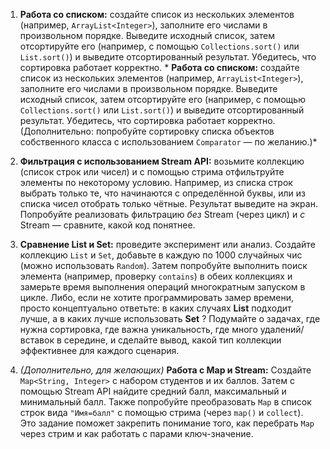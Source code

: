 1. **Работа со списком:**  создайте список из нескольких элементов (например, `ArrayList<Integer>`), заполните его числами в произвольном порядке. Выведите исходный список, затем отсортируйте его (например, с помощью `Collections.sort()` или `List.sort()`) и выведите отсортированный результат. Убедитесь, что сортировка работает корректно. *
   **Работа со списком:**  создайте список из нескольких элементов (например, `ArrayList<Integer>`), заполните его числами в произвольном порядке. Выведите исходный список, затем отсортируйте его (например, с помощью `Collections.sort()` или `List.sort()`) и выведите отсортированный результат. Убедитесь, что сортировка работает корректно. (Дополнительно: попробуйте сортировку списка объектов собственного класса с использованием `Comparator` — по желанию.)*

2. **Фильтрация с использованием Stream API:**  возьмите коллекцию (список строк или чисел) и с помощью стрима отфильтруйте элементы по некоторому условию. Например, из списка строк выбрать только те, что начинаются с определённой буквы, или из списка чисел отобрать только чётные. Результат выведите на экран. Попробуйте реализовать фильтрацию *без* Stream (через цикл) и *с* Stream — сравните, какой код понятнее.

3. **Сравнение List и Set:**  проведите эксперимент или анализ. Создайте коллекцию `List` и `Set`, добавьте в каждую по 1000 случайных чис (можно использовать `Random`). Затем попробуйте выполнить поиск элемента (например, проверку `contains`) в обеих коллекциях и замерьте время выполнения операций многократным запуском в цикле. Либо, если не хотите программировать замер времени, просто концептуально ответьте: в каких случаях **List**  подходит лучше, а в каких лучше использовать **Set** ? Подумайте о задачах, где нужна сортировка, где важна уникальность, где много удалений/вставок в середине, и сделайте вывод, какой тип коллекции эффективнее для каждого сценария.

4. *(Дополнительно, для желающих)* **Работа с Map и Stream:**  Создайте `Map<String, Integer>` с набором студентов и их баллов. Затем с помощью Stream API найдите средний балл, максимальный и минимальный балл. Также попробуйте преобразовать `Map` в список строк вида `"Имя=балл"` с помощью стрима (через `map()` и `collect`). Это задание поможет закрепить понимание того, как перебрать `Map` через стрим и как работать с парами ключ-значение.